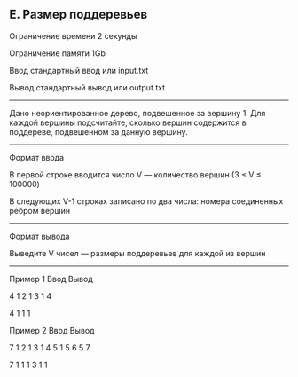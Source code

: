 ## E. Размер поддеревьев

Ограничение времени 	2 секунды

Ограничение памяти 	1Gb

Ввод 	стандартный ввод или input.txt

Вывод 	стандартный вывод или output.txt

---

Дано неориентированное дерево, подвешенное за вершину 1. Для каждой вершины подсчитайте, сколько вершин содержится в поддереве, подвешенном за данную вершину.

---

Формат ввода

В первой строке вводится число V — количество вершин (3 ≤ V ≤ 100000)

В следующих V-1 строках записано по два числа: номера соединенных ребром вершин

---

Формат вывода

Выведите V чисел — размеры поддеревьев для каждой из вершин

---

Пример 1
Ввод
Вывод

4
1 2
1 3
1 4

	

4 1 1 1 

Пример 2
Ввод
Вывод

7
1 2
1 3
1 4
5 1
5 6
5 7

	

7 1 1 1 3 1 1 

